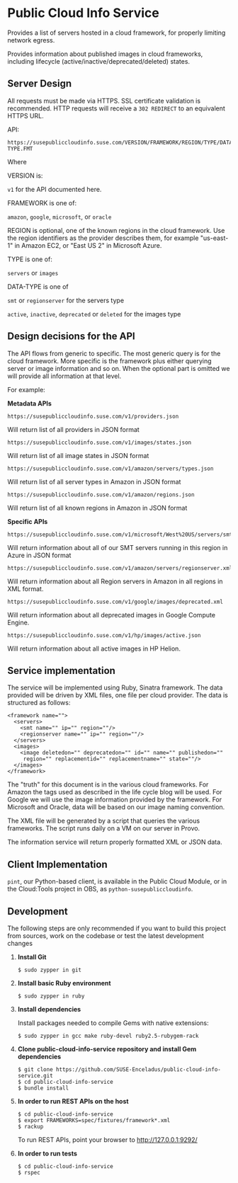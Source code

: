 Public Cloud Info Service
=========================

Provides a list of servers hosted in a cloud framework, for properly limiting
network egress.

Provides information about published images in cloud frameworks, including
lifecycle (active/inactive/deprecated/deleted) states.

Server Design
-------------

All requests must be made via HTTPS. SSL certificate validation is recommended.
HTTP requests will receive a `302 REDIRECT` to an equivalent HTTPS URL.

API:

```
https://susepubliccloudinfo.suse.com/VERSION/FRAMEWORK/REGION/TYPE/DATA-TYPE.FMT
```

Where

VERSION is:

`v1` for the API documented here.

FRAMEWORK is one of:

`amazon`, `google`, `microsoft`, or `oracle`

REGION is optional, one of the known regions in the cloud framework. Use the
region identifiers as the provider describes them, for example "us-east-1" in
Amazon EC2, or "East US 2" in Microsoft Azure.

TYPE is one of:

`servers` or `images`

DATA-TYPE is one of

`smt` or `regionserver` for the servers type

`active`, `inactive`, `deprecated` or `deleted` for the images type


Design decisions for the API
----------------------------

The API flows from generic to specific. The most generic query is for the cloud
framework. More specific is the framework plus either querying server or
image information and so on. When the optional part is omitted we will provide
all information at that level.

For example:

**Metadata APIs**
```
https://susepubliccloudinfo.suse.com/v1/providers.json
```
Will return list of all providers in JSON format 

```
https://susepubliccloudinfo.suse.com/v1/images/states.json
```
Will return list of all image states in JSON format

```
https://susepubliccloudinfo.suse.com/v1/amazon/servers/types.json
```
Will return list of all server types in Amazon in JSON format

```
https://susepubliccloudinfo.suse.com/v1/amazon/regions.json
```
Will return list of all known regions in Amazon in JSON format

**Specific APIs**
```
https://susepubliccloudinfo.suse.com/v1/microsoft/West%20US/servers/smt.json
```
Will return information about all of our SMT servers running in this region in
Azure in JSON format

```
https://susepubliccloudinfo.suse.com/v1/amazon/servers/regionserver.xml
```
Will return information about all Region servers in Amazon in all regions in XML
format.

```
https://susepubliccloudinfo.suse.com/v1/google/images/deprecated.xml
```
Will return information about all deprecated images in Google Compute Engine.

```
https://susepubliccloudinfo.suse.com/v1/hp/images/active.json
```
Will return information about all active images in HP Helion.


Service implementation
----------------------

The service will be implemented using Ruby, Sinatra framework. The data
provided will be driven by XML files, one file per cloud provider. The data
is structured as follows:

```
<framework name="">
  <servers>
    <smt name="" ip="" region=""/>
    <regionserver name="" ip="" region=""/>
  </servers>
  <images>
    <image deletedon="" deprecatedon="" id="" name="" publishedon=""
     region="" replacementid="" replacementname="" state=""/>
  </images>
</framework>
```

The "truth" for this document is in the various cloud frameworks. For Amazon
the tags used as described in the life cycle blog will be used. For Google we
will use the image information provided by the framework. For Microsoft and
Oracle, data will be based on our image naming convention.

The XML file will be generated by a script that queries the various frameworks.
The script runs daily on a VM on our server in Provo.

The information service will return properly formatted XML or JSON data.


Client Implementation
---------------------

`pint`, our Python-based client, is available in the Public Cloud Module, or in
the Cloud:Tools project in OBS, as `python-susepubliccloudinfo`.

Development
-----------
The following steps are only recommended if you want to build this project from sources, work on the codebase or test the latest development changes

  1. **Install Git**

         $ sudo zypper in git

  2. **Install basic Ruby environment**

         $ sudo zypper in ruby

  3. **Install dependencies**

     Install packages needed to compile Gems with native extensions:

         $ sudo zypper in gcc make ruby-devel ruby2.5-rubygem-rack

  4. **Clone public-cloud-info-service repository and install Gem dependencies**

         $ git clone https://github.com/SUSE-Enceladus/public-cloud-info-service.git 
         $ cd public-cloud-info-service 
         $ bundle install

  6. **In order to run REST APIs on the host**
        
         $ cd public-cloud-info-service
         $ export FRAMEWORKS=spec/fixtures/framework*.xml
         $ rackup
         
      To run REST APIs, point your browser to http://127.0.0.1:9292/

  7. **In order to run tests**
   
         $ cd public-cloud-info-service
         $ rspec
